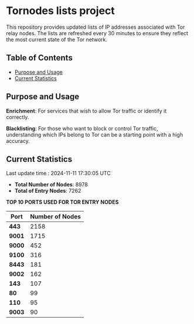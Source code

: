 # Tornodes lists project

This repository provides updated lists of IP addresses associated with Tor relay nodes. The lists are refreshed every 30 minutes to ensure they reflect the most current state of the Tor network.

## Table of Contents

- [Purpose and Usage](#purpose-and-usage)
- [Current Statistics](#current-statistics)


## Purpose and Usage

**Enrichment**: For services that wish to allow Tor traffic or identify it correctly.

**Blacklisting**: For those who want to block or control Tor traffic, understanding which IPs belong to Tor can be a starting point with a high accuracy.

## Current Statistics

Last update time : 2024-11-11 17:30:05 UTC

- **Total Number of Nodes**: 8978
- **Total of Entry Nodes**: 7262

**TOP 10 PORTS USED FOR TOR ENTRY NODES**

| **Port** | **Number of Nodes** |
|------|-----------------|
| **443**   | 2158  |
| **9001**   | 1715  |
| **9000**   | 452  |
| **9100**   | 316  |
| **8443**   | 181  |
| **9002**   | 162  |
| **143**   | 107  |
| **80**   | 99  |
| **110**   | 95  |
| **9003**   | 90  |

